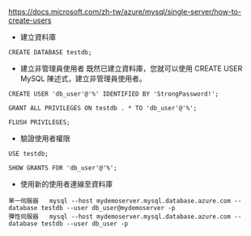 https://docs.microsoft.com/zh-tw/azure/mysql/single-server/how-to-create-users

* 建立資料庫
``` 
CREATE DATABASE testdb;
```

* 建立非管理員使用者
既然已建立資料庫，您就可以使用 CREATE USER MySQL 陳述式，建立非管理員使用者。

```
CREATE USER 'db_user'@'%' IDENTIFIED BY 'StrongPassword!';

GRANT ALL PRIVILEGES ON testdb . * TO 'db_user'@'%';

FLUSH PRIVILEGES;
```

* 驗證使用者權限

```
USE testdb;

SHOW GRANTS FOR 'db_user'@'%';
```
* 使用新的使用者連線至資料庫

```
單一伺服器	mysql --host mydemoserver.mysql.database.azure.com --database testdb --user db_user@mydemoserver -p
彈性伺服器	mysql --host mydemoserver.mysql.database.azure.com --database testdb --user db_user -p

```
